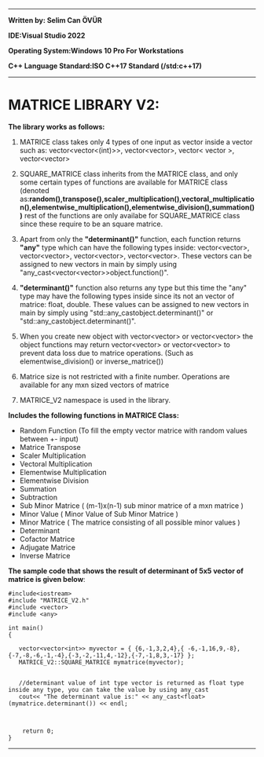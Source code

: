***********************************************************************************************************************************************************************
**Written by: Selim Can ÖVÜR**

**IDE:Visual Studio 2022**

**Operating System:Windows 10 Pro For Workstations**

**C++ Language Standard:ISO C++17 Standard (/std:c++17)**
***********************************************************************************************************************************************************************

# MATRICE LIBRARY V2:

  **The library works as follows:**
  
1) MATRICE class takes only 4 types of one input as vector inside a vector such as: vector<vector<(int)>>, vector<vector<float>>, vector< vector <long> >, vector<vector<double>>

2) SQUARE_MATRICE class inherits from the MATRICE class, and only some certain types of functions are available for MATRICE class 
(denoted as:**random(),transpose(),scaler_multiplication(),vectoral_multiplication(),elementwise_multiplication(),elementwise_division(),summation())** rest of the functions are only availabe for SQUARE_MATRICE class since these require to be an square matrice.

3) Apart from only the __"determinant()"__ function, each function returns __"any"__ type which can have the following types inside: vector<vector<int>>, vector<vector<float>>, vector<vector<long>>, vector<vector<double>>. These vectors can be assigned to new vectors in main by simply using "any_cast<vector<vector<double>>>object.function()".

4) __"determinant()"__  function also returns any type but this time the "any" type may have the following types inside since its not an vector of matrice: float, double. These values can be assigned to new vectors in main by simply using "std::any_cast<float>object.determinant()" or "std::any_cast<double>object.determinant()".

5) When you create new object with vector<vector<int>> or vector<vector<long>> the object functions may return vector<vector<float>> or vector<vector<double>> to prevent data loss due to matrice operations.
(Such as elementwise_division() or inverse_matrice())

6) Matrice size is not restricted with a finite number. Operations are available for any mxn sized vectors of matrice
  
7) MATRICE_V2 namespace is used in the library. 

  **Includes the following functions in MATRICE Class:**
 - Random Function (To fill the empty vector matrice with random values between +- input)<br>
 - Matrice Transpose <br>
 - Scaler Multiplication <br>
 - Vectoral Multiplication <br>
 - Elementwise Multiplication <br>
 - Elementwise Division <br>
 - Summation <br>
 - Subtraction <br>
 - Sub Minor Matrice (   (m-1)x(n-1) sub minor matrice of a mxn matrice  ) <br>
 - Minor Value ( Minor Value of Sub Minor Matrice ) <br>
 - Minor Matrice ( The matrice consisting of all possible minor values ) <br>
 - Determinant <br>
 - Cofactor Matrice <br>
 - Adjugate Matrice <br>
 - Inverse Matrice <br>

**The sample code that shows the result of determinant of 5x5 vector of matrice is given below**:

```
#include<iostream>
#include "MATRICE_V2.h"
#include <vector>
#include <any>

int main()
{

   vector<vector<int>> myvector = { {6,-1,3,2,4},{ -6,-1,16,9,-8},{-7,-8,-6,-1,-4},{-3,-2,-11,4,-12},{-7,-1,8,3,-17} };
   MATRICE_V2::SQUARE_MATRICE mymatrice(myvector);


   //determinant value of int type vector is returned as float type inside any type, you can take the value by using any_cast
   cout<< "The determinant value is:" << any_cast<float>(mymatrice.determinant()) << endl;
   
   

    return 0;
}
```
-----------------------------------------------------------------------------------------------------------------------------------------------------------------------
